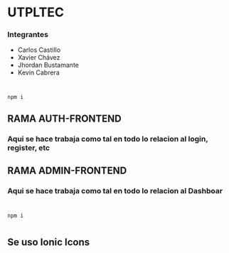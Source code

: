 # **UTPLTEC**

### Integrantes
- Carlos Castillo 
- Xavier Chávez
- Jhordan Bustamante
- Kevin Cabrera

#

``` 
npm i
```

## RAMA AUTH-FRONTEND 
### Aqui se hace trabaja como tal en todo lo relacion al login, register, etc

## RAMA ADMIN-FRONTEND 
### Aqui se hace trabaja como tal en todo lo relacion al Dashboar

#
``` 
npm i 
```

#
#
## Se uso Ionic Icons
